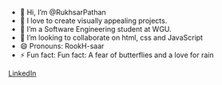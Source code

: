 - 👋 Hi, I’m @RukhsarPathan
- 👀 I love to create visually appealing projects.
- 🌱 I’m a Software Engineering student at WGU.
- 💞️ I’m looking to collaborate on html, css and JavaScript
- 😄 Pronouns: RookH-saar
- ⚡ Fun fact: Fun fact: A fear of butterflies and a love for rain


[LinkedIn](https://linkedin.com/in/rukhsarpathan7)
<!---
RukhsarPathan/RukhsarPathan is a ✨ special ✨ repository because its `README.md` (this file) appears on your GitHub profile.
You can click the Preview link to take a look at your changes.
--->
